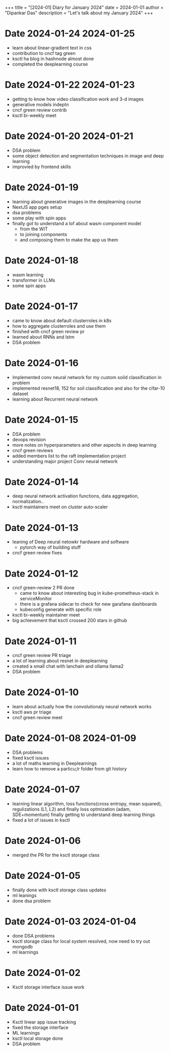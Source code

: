 +++
title = "[2024-01] Diary for January 2024"
date = 2024-01-01
author = "Dipankar Das"
description = "Let's talk about my January 2024"
+++

# Date 2024-01-24 2024-01-25
* learn about linear-gradient text in css
* contribution to cncf tag green
* ksctl ha blog in hashnode almost done
* completed the deeplearning course

# Date 2024-01-22 2024-01-23
* getting to know how video classification work and 3-d images
* generative models indeptn
* cncf green review contrib
* ksctl bi-weekly meet

# Date 2024-01-20 2024-01-21
* DSA problem
* some object detection and segmentation techniques in image and deep learning
* improvied by frontend skills

# Date 2024-01-19
* learning about gneerative images in the deeplearning course
* NextJS app pges setup
* dsa problems
* some play with spin apps
* finally got to understand a lof about wasm component model
  * from the WIT
  * to joining components
  * and composing them to make the app us them

# Date 2024-01-18
* wasm learning
* transformer in LLMs
* some spin apps

# Date 2024-01-17
* came to know about default clusterroles in k8s
* how to aggregate clusterroles and use them
* finished with cncf green review pr
* learned about RNNs and lstm
* DSA problem

# Date 2024-01-16
* Implemented conv neural network for my custom soild classification in problem
* implemented resnet18, 152 for soil classification and also for the cifar-10 dataset
* learning about Recurrent neural network

# Date 2024-01-15
* DSA problem
* devops revision
* more notes on hyperparameters and other aspecits in deep learning
* cncf green reviews
* added members list to the raft implementation project
* understanding major project Conv neural network

# Date 2024-01-14
* deep neural network activation functions, data aggregation, normalization..
* ksctl maintainers meet on cluster auto-scaler

# Date 2024-01-13
* leaning of Deep neural netowkr hardware and software
  * pytorch way of building stuff
* cncf green review fixes

# Date 2024-01-12
* cncf green-review 2 PR done
  * came to know about interesting bug in kube-prometheus-stack in serviceMonitor
  * there is a grafana sidecar to check for new garafana dashboards
  * kubeconfig generate with specific role
* ksctl bi-weekly maintainer meet
* big achievement that ksctl crossed 200 stars in github

# Date 2024-01-11
* cncf green review PR triage
* a lot of learning about resnet in deeplearning
* created a small chat with lanchain and ollama llama2
* DSA problem 

# Date 2024-01-10
* learn about actually how the convolutionaly neural network works
* ksctl aws pr triage
* cncf green review meet

# Date 2024-01-08 2024-01-09
* DSA problems
* fixed ksctl issues
* a lot of maths learning in Deeplearnings
* learn how to remove a particu;lr folder from git history

# Date 2024-01-07
* learning linear algorithm, loss functions(cross entropy, mean squared), regulizations (L1, L2) and finally loss optmization (adam, SDE+momentum) finally getting to understand deep learning things
* fixed a lot of issues in ksctl

# Date 2024-01-06
* merged the PR for the ksctl storage class

# Date 2024-01-05
* finally done with ksctl storage class updates
* ml leanings
* done dsa problem

# Date 2024-01-03 2024-01-04
* done DSA problems
* ksctl storage class for local system resolved, now need to try out mongodb
* ml learnings

# Date 2024-01-02
* Ksctl storage interface issue work

# Date 2024-01-01
* Ksctl linear app issue tracking
* fixed the storage interface
* ML learnings
* ksctl local storage done
* DSA problem

